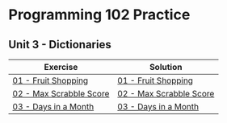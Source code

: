 # Programming 102 Practice

## **Unit 3 - Dictionaries**

| Exercise| Solution|
| ------- | ------- |
| [01 - Fruit Shopping](exercise_1.md)     | [01 - Fruit Shopping](solutions/exercise_1_solution.md)     |
| [02 - Max Scrabble Score](exercise_2.md) | [02 - Max Scrabble Score](solutions/exercise_2_solution.md) |
| [03 - Days in a Month](exercise_3.md) | [03 - Days in a Month](solutions/exercise_3_solution.md) |
